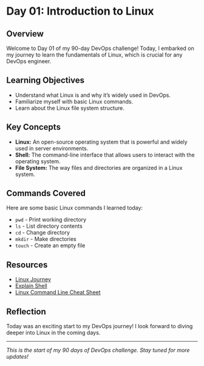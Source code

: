 # Day 01: Introduction to Linux

## Overview
Welcome to Day 01 of my 90-day DevOps challenge! Today, I embarked on my journey to learn the fundamentals of Linux, which is crucial for any DevOps engineer.

## Learning Objectives
- Understand what Linux is and why it’s widely used in DevOps.
- Familiarize myself with basic Linux commands.
- Learn about the Linux file system structure.

## Key Concepts
- **Linux:** An open-source operating system that is powerful and widely used in server environments.
- **Shell:** The command-line interface that allows users to interact with the operating system.
- **File System:** The way files and directories are organized in a Linux system.

## Commands Covered
Here are some basic Linux commands I learned today:

- `pwd` - Print working directory
- `ls` - List directory contents
- `cd` - Change directory
- `mkdir` - Make directories
- `touch` - Create an empty file

## Resources
- [Linux Journey](https://linuxjourney.com/)
- [Explain Shell](https://explainshell.com/)
- [Linux Command Line Cheat Sheet](https://www.cheatography.com/davechild/cheat-sheets/linux-command-line/)

## Reflection
Today was an exciting start to my DevOps journey! I look forward to diving deeper into Linux in the coming days. 

---

*This is the start of my 90 days of DevOps challenge. Stay tuned for more updates!*

